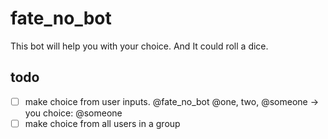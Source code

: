 # fate_no_bot

This bot will help you with your choice. And It could roll a dice.

## todo

- [ ] make choice from user inputs. @fate_no_bot @one, two, @someone -> you choice: @someone
- [ ] make choice from all users in a group
